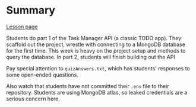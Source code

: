 # Summary

[Lesson page](https://learn.codethedream.org/ctd-node-express-class-lesson-5-task-manager-api-part-1/)

Students do part 1 of the Task Manager API (a classic TODO app). They scaffold
out the project, wrestle with connecting to a MongoDB database for the first
time. This week is heavy on the project setup and methods to query the
database. In part 2, students will finish building out the API

Pay special attention to `quizAnswers.txt`, which has students' responses to
some open-ended questions.

Also watch that students have not committed their `.env` file to their
repository. Students are using MongoDB atlas, so leaked credentials are a
serious concern here.
